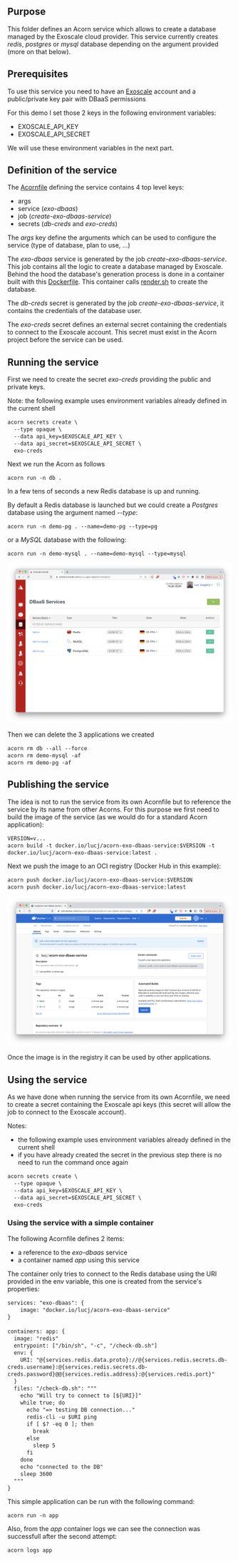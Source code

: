 ## Purpose

This folder defines an Acorn service which allows to create a database managed by the Exoscale cloud provider. This service currently creates *redis*, *postgres* or *mysql* database depending on the argument provided (more on that below).

## Prerequisites

To use this service you need to have an [Exoscale](https://exoscale.com) account and a public/private key pair with DBaaS permissions

For this demo I set those 2 keys in the following environment variables:

- EXOSCALE_API_KEY
- EXOSCALE_API_SECRET

We will use these environment variables in the next part.

## Definition of the service

The [Acornfile](./service/Acornfile) defining the service contains 4 top level keys:
- args
- service (*exo-dbaas*)
- job (*create-exo-dbaas-service*)
- secrets (*db-creds* and *exo-creds*)

The *args* key define the arguments which can be used to configure the service (type of database, plan to use, ...)

The *exo-dbaas* service is generated by the job *create-exo-dbaas-service*. This job contains all the logic to create a database managed by Exoscale. Behind the hood the database's generation process is done in a container built with this [Dockerfile](./service/Dockerfile). This container calls [render.sh](./service/render.sh) to create the database.

The *db-creds* secret is generated by the job *create-exo-dbaas-service*, it contains the credentials of the database user.

The *exo-creds* secret defines an external secret containing the credentials to connect to the Exoscale account. This secret must exist in the Acorn project before the service can be used.

## Running the service

First we need to create the secret *exo-creds* providing the public and private keys.

Note: the following example uses environment variables already defined in the current shell 

```
acorn secrets create \
  --type opaque \
  --data api_key=$EXOSCALE_API_KEY \
  --data api_secret=$EXOSCALE_API_SECRET \
  exo-creds
```

Next we run the Acorn as follows

```
acorn run -n db .
```

In a few tens of seconds a new Redis database is up and running.

By default a Redis database is launched but we could create a *Postgres* database using the argument named *--type*:

```
acorn run -n demo-pg . --name=demo-pg --type=pg
```

or a *MySQL* database with the following:

```
acorn run -n demo-mysql . --name=demo-mysql --type=mysql
```

![Exoscale managed databases](./images/dbs.png)

Then we can delete the 3 applications we created

```
acorn rm db --all --force
acorn rm demo-mysql -af
acorn rm demo-pg -af
```

## Publishing the service

The idea is not to run the service from its own Acornfile but to reference the service by its name from other Acorns. For this purpose we first need to build the image of the service (as we would do for a standard Acorn application):

```
VERSION=v...
acorn build -t docker.io/lucj/acorn-exo-dbaas-service:$VERSION -t docker.io/lucj/acorn-exo-dbaas-service:latest .
```

Next we push the image to an OCI registry (Docker Hub in this example):

```
acorn push docker.io/lucj/acorn-exo-dbaas-service:$VERSION
acorn push docker.io/lucj/acorn-exo-dbaas-service:latest
```

![Acorn image available in the Docker Hub](./images/dockerhub.png)

Once the image is in the registry it can be used by other applications.

## Using the service

As we have done when running the service from its own Acornfile, we need to create a secret containing the Exoscale api keys (this secret will allow the job to connect to the Exoscale account).

Notes:
- the following example uses environment variables already defined in the current shell 
- if you have already created the secret in the previous step there is no need to run the command once again

```
acorn secrets create \
  --type opaque \
  --data api_key=$EXOSCALE_API_KEY \
  --data api_secret=$EXOSCALE_API_SECRET \
  exo-creds
```

### Using the service with a simple container

The following Acornfile defines 2 items:
- a reference to the *exo-dbaas* service
- a container named *app* using this service

The container only tries to connect to the Redis database using the URI provided in the env variable, this one is created from the service's properties: 

```
services: "exo-dbaas": {
    image: "docker.io/lucj/acorn-exo-dbaas-service"
}

containers: app: {
  image: "redis"
  entrypoint: ["/bin/sh", "-c", "/check-db.sh"]
  env: {
    URI: "@{services.redis.data.proto}://@{services.redis.secrets.db-creds.username}:@{services.redis.secrets.db-creds.password}@@{services.redis.address}:@{services.redis.port}"
  }
  files: "/check-db.sh": """
    echo "Will try to connect to [${URI}]"
    while true; do
      echo "=> testing DB connection..."
      redis-cli -u $URI ping
      if [ $? -eq 0 ]; then
        break
      else
        sleep 5
      fi
    done
    echo "connected to the DB"
    sleep 3600
  """
}
```

This simple application can be run with the following command:

```
acorn run -n app
```

Also, from the *app* container logs we can see the connection was successfull after the second attempt:

```
acorn logs app
```